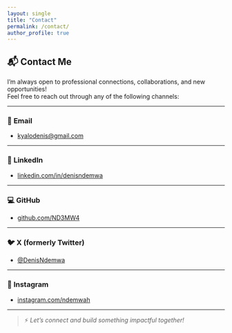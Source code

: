 ```yaml
---
layout: single
title: "Contact"
permalink: /contact/
author_profile: true
---
```


## 📬 Contact Me

I’m always open to professional connections, collaborations, and new opportunities!  
Feel free to reach out through any of the following channels:

---

### 📧 **Email**
- [kyalodenis@gmail.com](mailto:kyalodenis@gmail.com)

---

### 💼 **LinkedIn**
- [linkedin.com/in/denisndemwa](https://www.linkedin.com/in/denisndemwa/)

---

### 💻 **GitHub**
- [github.com/ND3MW4](https://github.com/ND3MW4)

---

### 🐦 **X (formerly Twitter)**
- [@DenisNdemwa](https://x.com/DenisNdemwa)

---

### 📸 **Instagram**
- [instagram.com/ndemwah](https://instagram.com/ndemwah)

---

> ⚡ *Let’s connect and build something impactful together!*
